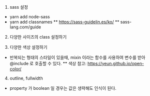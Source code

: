 1. sass 설정
- yarn add node-sass
- yarn add classnames
** https://sass-guidelin.es/ko/
** sass-lang.com/guide

2. 다양한 사이즈의 class 설정하기

3. 다양한 색상 설정하기
- 반복되는 형태의 스타일이 있을때, mixin 이라는 함수를 사용하여 변수를 받아 @include 로 호출할 수 있다.
** 색상 참고: https://yeun.github.io/open-color/

4. outline, fullwidth
- property 가 boolean 일 경우는 값은 생략해도 인식이 된다.